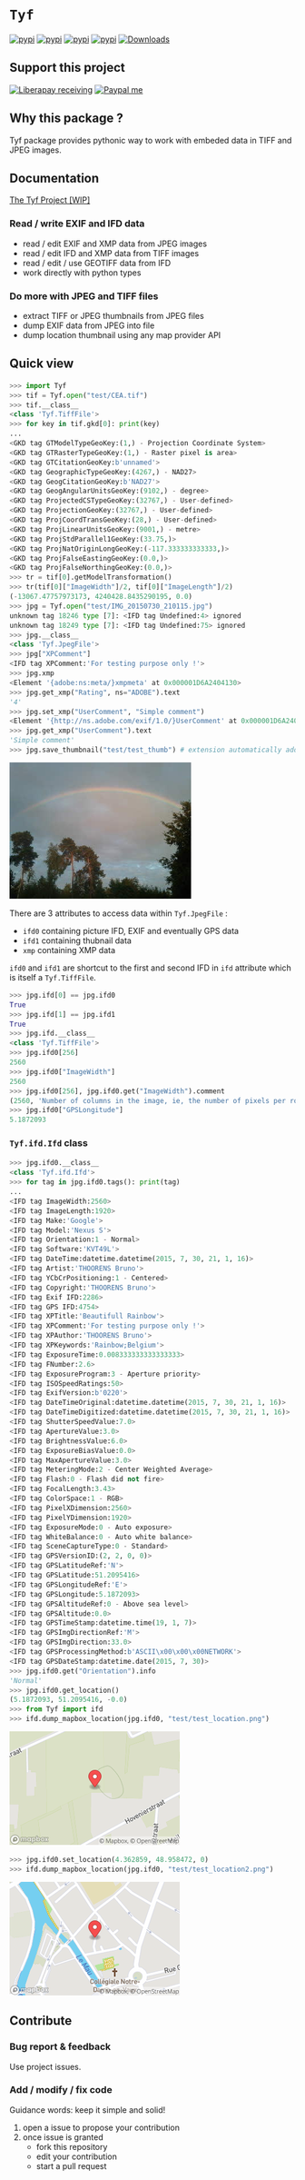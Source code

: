 # `Tyf`

[![pypi](https://img.shields.io/pypi/l/Tyf.svg)](https://htmlpreview.github.io/?https://github.com/Moustikitos/tyf/blob/master/tyf.html)
[![pypi](https://img.shields.io/pypi/pyversions/Tyf.svg)](https://pypi.python.org/pypi/Tyf)
[![pypi](https://img.shields.io/pypi/v/Tyf.svg)](https://pypi.python.org/pypi/Tyf)
[![pypi](https://img.shields.io/badge/wheel-yes-brightgreen.svg)](https://pypi.python.org/pypi/Tyf)
[![Downloads](https://pepy.tech/badge/Tyf/week)](https://pepy.tech/project/tyf)

## Support this project

[![Liberapay receiving](https://img.shields.io/liberapay/goal/Toons?logo=liberapay)](https://liberapay.com/Toons/donate)
[![Paypal me](https://img.shields.io/badge/PayPal-00457C?logo=paypal&logoColor=white)](https://paypal.me/toons)

## Why this package ?

Tyf package provides pythonic way to work with embeded data in TIFF and JPEG images.

## Documentation

[The Tyf Project [WIP]](https://moustikitos.github.io/tyf/)

### Read / write EXIF and IFD data

+ read / edit EXIF and XMP data from JPEG images
+ read / edit IFD and XMP data from TIFF images
+ read / edit / use GEOTIFF data from IFD
+ work directly with python types

### Do more with JPEG and TIFF files

+ extract TIFF or JPEG thumbnails from JPEG files
+ dump EXIF data from JPEG into file
+ dump location thumbnail using any map provider API

## Quick view

```python
>>> import Tyf
>>> tif = Tyf.open("test/CEA.tif")
>>> tif.__class__
<class 'Tyf.TiffFile'>
>>> for key in tif.gkd[0]: print(key)
... 
<GKD tag GTModelTypeGeoKey:(1,) - Projection Coordinate System>
<GKD tag GTRasterTypeGeoKey:(1,) - Raster pixel is area>
<GKD tag GTCitationGeoKey:b'unnamed'>
<GKD tag GeographicTypeGeoKey:(4267,) - NAD27>
<GKD tag GeogCitationGeoKey:b'NAD27'>
<GKD tag GeogAngularUnitsGeoKey:(9102,) - degree>
<GKD tag ProjectedCSTypeGeoKey:(32767,) - User-defined>
<GKD tag ProjectionGeoKey:(32767,) - User-defined>
<GKD tag ProjCoordTransGeoKey:(28,) - User-defined>
<GKD tag ProjLinearUnitsGeoKey:(9001,) - metre>
<GKD tag ProjStdParallel1GeoKey:(33.75,)>
<GKD tag ProjNatOriginLongGeoKey:(-117.333333333333,)>
<GKD tag ProjFalseEastingGeoKey:(0.0,)>
<GKD tag ProjFalseNorthingGeoKey:(0.0,)>
>>> tr = tif[0].getModelTransformation()
>>> tr(tif[0]["ImageWidth"]/2, tif[0]["ImageLength"]/2) 
(-13067.47757973173, 4240428.8435290195, 0.0)
>>> jpg = Tyf.open("test/IMG_20150730_210115.jpg")
unknown tag 18246 type [7]: <IFD tag Undefined:4> ignored
unknown tag 18249 type [7]: <IFD tag Undefined:75> ignored
>>> jpg.__class__
<class 'Tyf.JpegFile'>
>>> jpg["XPComment"]
<IFD tag XPComment:'For testing purpose only !'>
>>> jpg.xmp
<Element '{adobe:ns:meta/}xmpmeta' at 0x000001D6A2404130>
>>> jpg.get_xmp("Rating", ns="ADOBE").text
'4'
>>> jpg.set_xmp("UserComment", "Simple comment") 
<Element '{http://ns.adobe.com/exif/1.0/}UserComment' at 0x000001D6A24062F0>
>>> jpg.get_xmp("UserComment").text 
'Simple comment'
>>> jpg.save_thumbnail("test/test_thumb") # extension automatically added
```

![EXIF thumbnail](https://raw.githubusercontent.com/Moustikitos/tyf/master/test/test_thumb.jpg)

There are 3 attributes to access data within `Tyf.JpegFile` :

+ ``ifd0`` containing picture IFD, EXIF and eventually GPS data 
+ ``ifd1`` containing thubnail data
+ ``xmp`` containing XMP data

`ifd0` and `ifd1` are shortcut to the first and second IFD in `ifd` attribute which is itself a `Tyf.TiffFile`.

```python
>>> jpg.ifd[0] == jpg.ifd0
True
>>> jpg.ifd[1] == jpg.ifd1
True
>>> jpg.ifd.__class__
<class 'Tyf.TiffFile'>
>>> jpg.ifd0[256]
2560
>>> jpg.ifd0["ImageWidth"]
2560
>>> jpg.ifd0[256], jpg.ifd0.get("ImageWidth").comment
(2560, 'Number of columns in the image, ie, the number of pixels per row')
>>> jpg.ifd0["GPSLongitude"]
5.1872093
```

### `Tyf.ifd.Ifd` class

```python
>>> jpg.ifd0.__class__
<class 'Tyf.ifd.Ifd'>
>>> for tag in jpg.ifd0.tags(): print(tag)
...
<IFD tag ImageWidth:2560>
<IFD tag ImageLength:1920>
<IFD tag Make:'Google'>
<IFD tag Model:'Nexus S'>
<IFD tag Orientation:1 - Normal>
<IFD tag Software:'KVT49L'>
<IFD tag DateTime:datetime.datetime(2015, 7, 30, 21, 1, 16)>
<IFD tag Artist:'THOORENS Bruno'>
<IFD tag YCbCrPositioning:1 - Centered>
<IFD tag Copyright:'THOORENS Bruno'>
<IFD tag Exif IFD:2286>
<IFD tag GPS IFD:4754>
<IFD tag XPTitle:'Beautifull Rainbow'>
<IFD tag XPComment:'For testing purpose only !'>
<IFD tag XPAuthor:'THOORENS Bruno'>
<IFD tag XPKeywords:'Rainbow;Belgium'>
<IFD tag ExposureTime:0.008333333333333333>
<IFD tag FNumber:2.6>
<IFD tag ExposureProgram:3 - Aperture priority>
<IFD tag ISOSpeedRatings:50>
<IFD tag ExifVersion:b'0220'>
<IFD tag DateTimeOriginal:datetime.datetime(2015, 7, 30, 21, 1, 16)>
<IFD tag DateTimeDigitized:datetime.datetime(2015, 7, 30, 21, 1, 16)>
<IFD tag ShutterSpeedValue:7.0>
<IFD tag ApertureValue:3.0>
<IFD tag BrightnessValue:6.0>
<IFD tag ExposureBiasValue:0.0>
<IFD tag MaxApertureValue:3.0>
<IFD tag MeteringMode:2 - Center Weighted Average>
<IFD tag Flash:0 - Flash did not fire>
<IFD tag FocalLength:3.43>
<IFD tag ColorSpace:1 - RGB>
<IFD tag PixelXDimension:2560>
<IFD tag PixelYDimension:1920>
<IFD tag ExposureMode:0 - Auto exposure>
<IFD tag WhiteBalance:0 - Auto white balance>
<IFD tag SceneCaptureType:0 - Standard>
<IFD tag GPSVersionID:(2, 2, 0, 0)>
<IFD tag GPSLatitudeRef:'N'>
<IFD tag GPSLatitude:51.2095416>
<IFD tag GPSLongitudeRef:'E'>
<IFD tag GPSLongitude:5.1872093>
<IFD tag GPSAltitudeRef:0 - Above sea level>
<IFD tag GPSAltitude:0.0>
<IFD tag GPSTimeStamp:datetime.time(19, 1, 7)>
<IFD tag GPSImgDirectionRef:'M'>
<IFD tag GPSImgDirection:33.0>
<IFD tag GPSProcessingMethod:b'ASCII\x00\x00\x00NETWORK'>
<IFD tag GPSDateStamp:datetime.date(2015, 7, 30)>
>>> jpg.ifd0.get("Orientation").info
'Normal'
>>> jpg.ifd0.get_location()
(5.1872093, 51.2095416, -0.0)
>>> from Tyf import ifd
>>> ifd.dump_mapbox_location(jpg.ifd0, "test/test_location.png")
```

![5.1872093, 51.2095416](https://raw.githubusercontent.com/Moustikitos/tyf/master/test/test_location.png)

```python
>>> jpg.ifd0.set_location(4.362859, 48.958472, 0)
>>> ifd.dump_mapbox_location(jpg.ifd0, "test/test_location2.png")
```

![4.362859, 48.958472](https://raw.githubusercontent.com/Moustikitos/tyf/master/test/test_location2.png)

## Contribute
### Bug report & feedback
Use project issues.

### Add / modify / fix code
Guidance words: keep it simple and solid!

1. open a issue to propose your contribution
2. once issue is granted
    + fork this repository
    + edit your contribution
    + start a pull request
